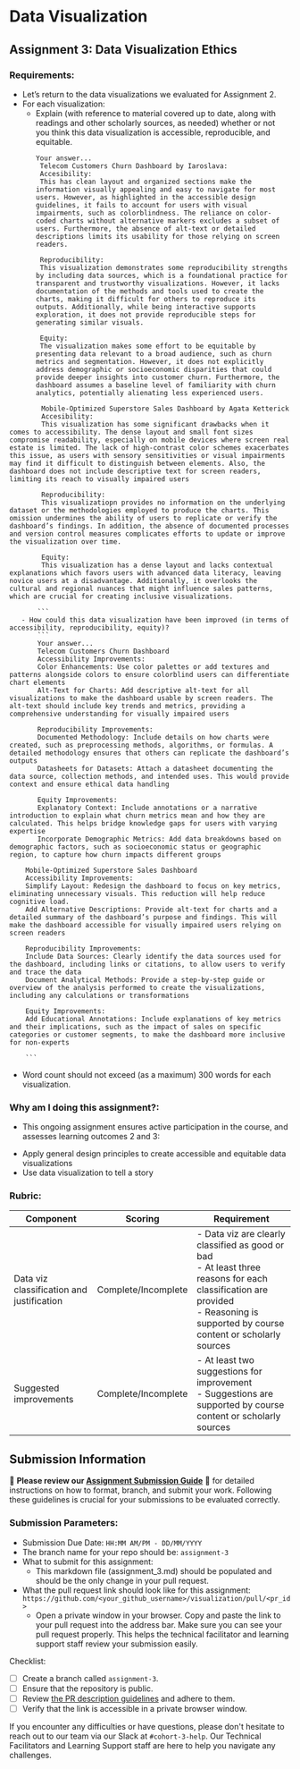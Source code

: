 # Data Visualization

## Assignment 3: Data Visualization Ethics

### Requirements:
- Let’s return to the data visualizations we evaluated for Assignment 2.  
- For each visualization: 
    - Explain (with reference to material covered up to date, along with readings and other scholarly sources, as needed) whether or not you think this data visualization is accessible, reproducible, and equitable. 
        ```
        Your answer...
         Telecom Customers Churn Dashboard by Iaroslava:
         Accesibility: 
         This has clean layout and organized sections make the information visually appealing and easy to navigate for most users. However, as highlighted in the accessible design guidelines, it fails to account for users with visual impairments, such as colorblindness. The reliance on color-coded charts without alternative markers excludes a subset of users. Furthermore, the absence of alt-text or detailed descriptions limits its usability for those relying on screen readers.
         
         Reproducibility: 
         This visualization demonstrates some reproducibility strengths by including data sources, which is a foundational practice for transparent and trustworthy visualizations. However, it lacks documentation of the methods and tools used to create the charts, making it difficult for others to reproduce its outputs. Additionally, while being interactive supports exploration, it does not provide reproducible steps for generating similar visuals.

         Equity: 
         The visualization makes some effort to be equitable by presenting data relevant to a broad audience, such as churn metrics and segmentation. However, it does not explicitly address demographic or socioeconomic disparities that could provide deeper insights into customer churn. Furthermore, the dashboard assumes a baseline level of familiarity with churn analytics, potentially alienating less experienced users. 
 ```
         Mobile-Optimized Superstore Sales Dashboard by Agata Ketterick
         Accesibility: 
         This visualization has some significant drawbacks when it comes to accessibility. The dense layout and small font sizes compromise readability, especially on mobile devices where screen real estate is limited. The lack of high-contrast color schemes exacerbates this issue, as users with sensory sensitivities or visual impairments may find it difficult to distinguish between elements. Also, the dashboard does not include descriptive text for screen readers, limiting its reach to visually impaired users
         
         Reproducibility: 
         This visualizatiopn provides no information on the underlying dataset or the methodologies employed to produce the charts. This omission undermines the ability of users to replicate or verify the dashboard’s findings. In addition, the absence of documented processes and version control measures complicates efforts to update or improve the visualization over time.

         Equity: 
         This visualization has a dense layout and lacks contextual explanations which favors users with advanced data literacy, leaving novice users at a disadvantage. Additionally, it overlooks the cultural and regional nuances that might influence sales patterns, which are crucial for creating inclusive visualizations.  

        ```
    - How could this data visualization have been improved (in terms of accessibility, reproducibility, equity)?  
        ```
        Your answer...
        Telecom Customers Churn Dashboard
        Accessibility Improvements:
        Color Enhancements: Use color palettes or add textures and patterns alongside colors to ensure colorblind users can differentiate chart elements
        Alt-Text for Charts: Add descriptive alt-text for all visualizations to make the dashboard usable by screen readers. The alt-text should include key trends and metrics, providing a comprehensive understanding for visually impaired users

        Reproducibility Improvements:
        Documented Methodology: Include details on how charts were created, such as preprocessing methods, algorithms, or formulas. A detailed methodology ensures that others can replicate the dashboard’s outputs
        Datasheets for Datasets: Attach a datasheet documenting the data source, collection methods, and intended uses. This would provide context and ensure ethical data handling

        Equity Improvements:
        Explanatory Context: Include annotations or a narrative introduction to explain what churn metrics mean and how they are calculated. This helps bridge knowledge gaps for users with varying expertise
        Incorporate Demographic Metrics: Add data breakdowns based on demographic factors, such as socioeconomic status or geographic region, to capture how churn impacts different groups

 ```
       
        Mobile-Optimized Superstore Sales Dashboard
        Accessibility Improvements:
        Simplify Layout: Redesign the dashboard to focus on key metrics, eliminating unnecessary visuals. This reduction will help reduce cognitive load.
        Add Alternative Descriptions: Provide alt-text for charts and a detailed summary of the dashboard’s purpose and findings. This will make the dashboard accessible for visually impaired users relying on screen readers

        Reproducibility Improvements:
        Include Data Sources: Clearly identify the data sources used for the dashboard, including links or citations, to allow users to verify and trace the data
        Document Analytical Methods: Provide a step-by-step guide or overview of the analysis performed to create the visualizations, including any calculations or transformations

        Equity Improvements:
        Add Educational Annotations: Include explanations of key metrics and their implications, such as the impact of sales on specific categories or customer segments, to make the dashboard more inclusive for non-experts

        ```

- Word count should not exceed (as a maximum) 300 words for each visualization. 

### Why am I doing this assignment?:
- This ongoing assignment ensures active participation in the course, and assesses learning outcomes 2 and 3:  
* Apply general design principles to create accessible and equitable data visualizations
* Use data visualization to tell a story

### Rubric:
| Component               | Scoring   | Requirement                                                 |
|-------------------------|-----------|-------------------------------------------------------------|
| Data viz classification and justification | Complete/Incomplete | - Data viz are clearly classified as good or bad<br />- At least three reasons for each classification are provided<br />- Reasoning is supported by course content or scholarly sources |
| Suggested improvements  | Complete/Incomplete | - At least two suggestions for improvement<br />- Suggestions are supported by course content or scholarly sources |

## Submission Information

🚨 **Please review our [Assignment Submission Guide](https://github.com/UofT-DSI/onboarding/blob/main/onboarding_documents/submissions.md)** 🚨 for detailed instructions on how to format, branch, and submit your work. Following these guidelines is crucial for your submissions to be evaluated correctly.

### Submission Parameters:
* Submission Due Date: `HH:MM AM/PM - DD/MM/YYYY`
* The branch name for your repo should be: `assignment-3`
* What to submit for this assignment:
    * This markdown file (assignment_3.md) should be populated and should be the only change in your pull request.
* What the pull request link should look like for this assignment: `https://github.com/<your_github_username>/visualization/pull/<pr_id>`
    * Open a private window in your browser. Copy and paste the link to your pull request into the address bar. Make sure you can see your pull request properly. This helps the technical facilitator and learning support staff review your submission easily.

Checklist:
- [ ] Create a branch called `assignment-3`.
- [ ] Ensure that the repository is public.
- [ ] Review [the PR description guidelines](https://github.com/UofT-DSI/onboarding/blob/main/onboarding_documents/submissions.md#guidelines-for-pull-request-descriptions) and adhere to them.
- [ ] Verify that the link is accessible in a private browser window.

If you encounter any difficulties or have questions, please don't hesitate to reach out to our team via our Slack at `#cohort-3-help`. Our Technical Facilitators and Learning Support staff are here to help you navigate any challenges.
